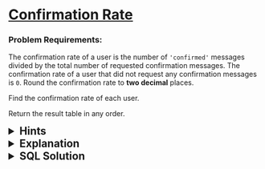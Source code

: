 # [Confirmation Rate](https://leetcode.com/problems/confirmation-rate/description/?envType=study-plan-v2&envId=top-sql-50)

### Problem Requirements:

The confirmation rate of a user is the number of <code>'confirmed'</code> messages divided by the total number of requested confirmation messages. The confirmation rate of a user that did not request any confirmation messages is <code>0</code>. Round the confirmation rate to <strong>two decimal</strong> places.

Find the confirmation rate of each user.

Return the result table in any order.

<details>
<summary style="font-size:1.3rem;"> <strong>Hints</strong> </summary> 

<details>
      <summary>Hint#1</summary>
      <p>How can you count the number of actions when <code>action = confirmed</code>, try it using <code>CASE</code> statement</p>
</details>
<details>
      <summary>Hint#2</summary>
      <p>Use <code>OUTER JOIN </code></p>
</details>
<details>
      <summary>Hint#3</summary>
      <p>SQL has an aggregation function called <code>SUM(expression)</code> which calculate the sum of values in a set</p>
</details>
<details>
      <summary>Hint#4</summary>
      <p>SQL has a <code>ROUND(number, decimals)</code> function which rounds a number to a specified number of decimal places. </p>
</details>
<details>
      <summary>Hint#5</summary>
      <p>Use <code>GROUP BY</code> clause to group a set of rows into a set of summary rows</p>
</details>

</details>

<details>
<summary style="font-size:1.3rem;"> <strong>Explanation</strong> </summary>
Let's rephrase the problem statement to make our life easier.
<br>
for each user divide the number of confirmed message with the total requested messages.

$$
  round(\frac{count(confirmed\\_messages)}{count(messages)} , 2)
$$

<br>
First, count the total requested messages for each user. we can use <code>COUNT()</code> function to evaluate this easily.
<br>
<br>
Second, count the confirmed messages for each user. we can use <code>CASE</code> statement with <code> SUM()</code> function to evaluate this as follows <b>:</b> if the message is confirmed add <code>1</code> to your sum otherwise add <code>0</code>.
<br>
<br>
Finally, divide confirmed messages by total requested messages then round the result to 2 decimals using <code> ROUND(number , decimals)</code> function.
</details>

<details>
<summary style="font-size:1.3rem"><strong> SQL Solution</strong> </summary> 


```sql
SELECT 
  Signups.user_id, 
  ROUND(
    SUM(
      CASE WHEN Confirmations.action = 1 THEN 1 ELSE 0 END
    ) / COUNT(Signups.user_id), 
    2
  ) AS confirmation_rate 
FROM 
  Signups 
  LEFT OUTER JOIN Confirmations ON Signups.user_id = Confirmations.user_id 
GROUP BY 
  Signups.user_id
```

</details>
